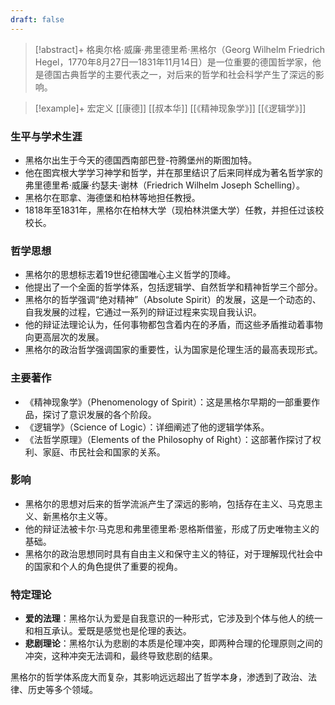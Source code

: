 ```yaml
---
draft: false
---
```

> [!abstract]+
> 格奥尔格·威廉·弗里德里希·黑格尔（Georg Wilhelm Friedrich Hegel，1770年8月27日—1831年11月14日）是一位重要的德国哲学家，他是德国古典哲学的主要代表之一，对后来的哲学和社会科学产生了深远的影响。


> [!example]+ 宏定义
> [[康德]]  [[叔本华]]
> [[《精神现象学》]] [[《逻辑学》]]

### 生平与学术生涯

- 黑格尔出生于今天的德国西南部巴登-符腾堡州的斯图加特。
- 他在图宾根大学学习神学和哲学，并在那里结识了后来同样成为著名哲学家的弗里德里希·威廉·约瑟夫·谢林（Friedrich Wilhelm Joseph Schelling）。
- 黑格尔在耶拿、海德堡和柏林等地担任教授。
- 1818年至1831年，黑格尔在柏林大学（现柏林洪堡大学）任教，并担任过该校校长。

### 哲学思想

- 黑格尔的思想标志着19世纪德国唯心主义哲学的顶峰。
- 他提出了一个全面的哲学体系，包括逻辑学、自然哲学和精神哲学三个部分。
- 黑格尔的哲学强调“绝对精神”（Absolute Spirit）的发展，这是一个动态的、自我发展的过程，它通过一系列的辩证过程来实现自我认识。
- 他的辩证法理论认为，任何事物都包含着内在的矛盾，而这些矛盾推动着事物向更高层次的发展。
- 黑格尔的政治哲学强调国家的重要性，认为国家是伦理生活的最高表现形式。

### 主要著作

- 《精神现象学》（Phenomenology of Spirit）：这是黑格尔早期的一部重要作品，探讨了意识发展的各个阶段。
- 《逻辑学》（Science of Logic）：详细阐述了他的逻辑学体系。
- 《法哲学原理》（Elements of the Philosophy of Right）：这部著作探讨了权利、家庭、市民社会和国家的关系。

### 影响

- 黑格尔的思想对后来的哲学流派产生了深远的影响，包括存在主义、马克思主义、新黑格尔主义等。
- 他的辩证法被卡尔·马克思和弗里德里希·恩格斯借鉴，形成了历史唯物主义的基础。
- 黑格尔的政治思想同时具有自由主义和保守主义的特征，对于理解现代社会中的国家和个人的角色提供了重要的视角。

### 特定理论

- **爱的法理**：黑格尔认为爱是自我意识的一种形式，它涉及到个体与他人的统一和相互承认。爱既是感觉也是伦理的表达。
- **悲剧理论**：黑格尔认为悲剧的本质是伦理冲突，即两种合理的伦理原则之间的冲突，这种冲突无法调和，最终导致悲剧的结果。

黑格尔的哲学体系庞大而复杂，其影响远远超出了哲学本身，渗透到了政治、法律、历史等多个领域。